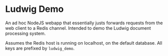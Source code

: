 # Ludwig Demo

An ad hoc NodeJS webapp that essentially justs forwards requests from the web
client to a Redis channel. Intended to demo the Ludwig document processing
system.

Assumes the Redis host is running on localhost, on the default database. All
keys are prefixed by `ludwig_demo`.

